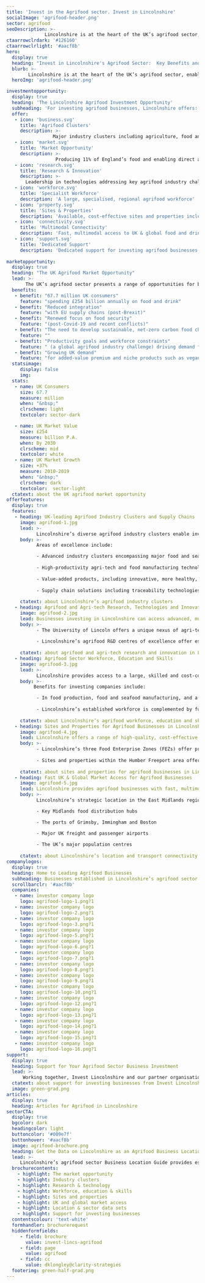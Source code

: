 ```yaml
---
title: 'Invest in the Agrifood sector. Invest in Lincolnshire'
socialImage: 'agrifood-header.png'
sector: agrifood
seoDescription: >-
              Lincolnshire is at the heart of the UK’s agrifood sector, enabling investing companies to join industry-leading clusters right across the food value chain, and to access the expertise and technologies required to transform business performance, productivity and sustainability.
ctaarrowclrdark: '#126160'             
ctaarrowclrlight: '#aacf8b' 
hero:
  display: true
  heading: "Invest in Lincolnshire's Agrifood Sector:  Key Benefits and Opportunities"
  blurb: >-
        Lincolnshire is at the heart of the UK’s agrifood sector, enabling investing companies to join industry-leading clusters right across the food value chain, and to access the expertise and technologies required to transform business performance, productivity and sustainability.
  heroImg: 'agrifood-header.png'

investmentopportunity:
  display: true
  heading: 'The Lincolnshire Agrifood Investment Opportunity'
  subheading: 'For investing agrifood businesses, Lincolnshire offers:'
  offer:
   - icon: 'business.svg'
     title: 'Agrifood Clusters'
     description: >-
                 Major industry clusters including agriculture, food and seafood manufacturing, advanced agricultural and food technologies, and food logistics
   - icon: 'market.svg'
     title: 'Market Opportunity'
     description: >-
                  Producing 11% of England’s food and enabling direct access to the UK’s growing and transforming agrifood market      
   - icon: 'research.svg'
     title: 'Research & Innovation'
     description: >-
       Leadership in technologies addressing key agrifood industry challenges: improving productivity, sustainability and supply chain resilience
   - icon: 'workforce.svg'
     title: 'Specialist Workforce'
     description: 'A large, specialised, regional agrifood workforce'       
   - icon: 'property.svg'
     title: 'Sites & Properties'
     description: 'Available, cost-effective sites and properties including Food Enterprise Zones'
   - icon: 'connectivity.svg'
     title: 'Multimodal Connectivity'
     description: 'Fast, multimodal access to UK & global food and drink markets'
   - icon: 'support.svg'
     title: 'Dedicated Support'
     description: 'Dedicated support for investing agrifood businesses'    
             
marketopportunity:
  display: true
  heading: "The UK Agrifood Market Opportunity"
  lead: >- 
       The UK’s agrifood sector presents a range of opportunities for business investment, growth and reshoring. 
  benefits:
   - benefit: "67.7 million UK consumers"
     feature: "spending £254 billion annually on food and drink"
   - benefit: "Reduced integration"
     feature: "with EU supply chains (post-Brexit)"
   - benefit: "Renewed focus on food security"
     feature: "(post-Covid-19 and recent conflicts)"
   - benefit: "The need to develop sustainable, net-zero carbon food chains"
     feature: ""
   - benefit: "Productivity goals and workforce constraints"
     feature: " (a global agrifood industry challenge) driving demand for new technologies"
   - benefit: "Growing UK demand"
     feature: "for added-value premium and niche products such as vegan, organic, more nutritious and ‘free-from’ foods" 
  statsimage:
     display: false
     img: 
  stats: 
   - name: UK Consumers
     size: 67.7
     measure: million
     when: "&nbsp;"
     clrscheme: light
     textcolor: sector-dark

   - name: UK Market Value
     size: £254
     measure: billion P.A.
     when: By 2030
     clrscheme: mid
     textcolor: white
   - name: UK Market Growth
     size: +37%
     measure: 2010-2019
     when: "&nbsp;"
     clrscheme: dark
     textcolor:  sector-light     
  ctatext: about the UK agrifood market opportunity
offerfeatures:
  display: true
  features:
   - heading: UK-leading Agrifood Industry Clusters and Supply Chains
     image: agrifood-1.jpg
     lead: >-
           Lincolnshire’s diverse agrifood industry clusters enable investing businesses to access a deep pool of expertise and a wide range of experienced potential supply chain partners.
     body: >-
           Areas of excellence include:

           - Advanced industry clusters encompassing major food and seafood producers and manufacturers, leading-edge technology companies, niche product innovators and specialist service providers
 
           - High-productivity agri-tech and food manufacturing technologies, including digitalisation, robotics and automation
           
           - Value-added products, including innovative, more healthy, nutritious and environmentally aware foods
           
           - Supply chain solutions including traceability technologies and more sustainable packaging and logistics
 
     ctatext: about Lincolnshire’s agrifood industry clusters                  
   - heading: Agrifood and Agri-tech Research, Technologies and Innovation
     image: agrifood-2.jpg
     lead: Businesses investing in Lincolnshire can access advanced, multi-disciplinary R&D and innovation across the entire food chain - to improve business productivity, sustainability and resilience, and enable new product development.
     body: >-
           - The University of Lincoln offers a unique nexus of agri-tech, advanced engineering and digital tech competencies, with dedicated research centres applying Industry 4.0 themes and technologies including artificial intelligence (AI), big data analytics, robotics / agri-robotics, sensors, automation and digitalisation to key industry challenges.
 
           - Lincolnshire’s agrifood R&D centres of excellence offer established strengths in core food sector specialisations including safety, microbiology and food processing.
 
     ctatext: about agrifood and agri-tech research and innovation in Lincolnshire 
   - heading: Agrifood Sector Workforce, Education and Skills
     image: agrifood-3.jpg
     lead: >-
           Lincolnshire provides access to a large, skilled and cost-competitive agrifood workforce, enabling easier recruitment, faster project delivery and improved productivity for investing businesses.
     body: >-
          Benefits for investing companies include:

           - In food production, food and seafood manufacturing, and a range of other agrifood and related classifications, Lincolnshire provides investing businesses with access to labour forces that are outstanding in the UK in terms of size, concentration and specialisation.
 
           - Lincolnshire’s established workforce is complemented by further and higher educational institutions focused on meeting the specialised skills and qualifications requirements of the area’s agrifood businesses.
 
     ctatext: about Lincolnshire’s agrifood workforce, education and skills 
   - heading: Sites and Properties for Agrifood Businesses in Lincolnshire 
     image: agrifood-4.jpg
     lead: Lincolnshire offers a range of high-quality, cost-effective sites and properties meeting the specific requirements of businesses in agrifood sectors including food production, food manufacturing, food logistics and food R&D.
     body: >-
           - Lincolnshire’s three Food Enterprise Zones (FEZs) offer premium accommodation, collaborative environments, accelerated planning, investment incentives, and excellent transport and data connectivity for food industry occupants including research organisations, start-ups, manufacturers and distributors.
 
           - Sites and properties within the Humber Freeport area offer direct port access and potential tax incentives for investing businesses.
 
     ctatext: about sites and properties for agrifood businesses in Lincolnshire 
   - heading: Fast UK & Global Market Access for Agrifood Businesses 
     image: agrifood-5.jpg
     lead: Lincolnshire provides agrifood businesses with fast, multimodal access to distribution hubs and consumer markets in the UK and worldwide.
     body: >-
           Lincolnshire’s strategic location in the East Midlands region of England provides businesses with fast access to:

           - Key Midlands food distribution hubs

           - The ports of Grimsby, Immingham and Boston

           - Major UK freight and passenger airports
 
           - The UK’s major population centres
 
     ctatext: about Lincolnshire’s location and transport connectivity
companylogos:
  display: true
  heading: Home to Leading Agrifood Businesses
  subheading: Businesses established in Lincolnshire’s agrifood sector include
  scrollbarclr: '#aacf8b'
  companies:
   - name: investor company logo
     logo: agrifood-logo-1.png?1
   - name: investor company logo
     logo: agrifood-logo-2.png?1
   - name: investor company logo
     logo: agrifood-logo-3.png?1
   - name: investor company logo
     logo: agrifood-logo-5.png?1
   - name: investor company logo
     logo: agrifood-logo-6.png?1
   - name: investor company logo
     logo: agrifood-logo-7.png?1
   - name: investor company logo
     logo: agrifood-logo-8.png?1
   - name: investor company logo
     logo: agrifood-logo-9.png?1
   - name: investor company logo
     logo: agrifood-logo-10.png?1
   - name: investor company logo
     logo: agrifood-logo-12.png?1
   - name: investor company logo
     logo: agrifood-logo-13.png?1
   - name: investor company logo
     logo: agrifood-logo-14.png?1
   - name: investor company logo
     logo: agrifood-logo-15.png?1
   - name: investor company logo
     logo: agrifood-logo-16.png?1                                                                          
support:
  display: true
  heading: Support for Your Agrifood Sector Business Investment
  lead: >-
      Working together, Invest Lincolnshire and our partner organisations, including local authorities, education providers and businesses, provide dedicated support to ensure a ‘soft landing’ for companies locating and investing in Lincolnshire.
  ctatext: about support for investing businesses from Invest Lincolnshire
  image: green-grad.png
articles:
  display: true
  heading: Articles for Agrifood in Lincolnshire
sectorCTA:
  display: true
  bgcolor: dark
  headingcolor: light
  buttoncolor: '#009e7f'
  buttonhover: '#aacf8b'
  image: agrifood-brochure.png
  heading: Get the Data on Lincolnshire as an Agrifood Business Location
  lead: >-
     Lincolnshire’s agrifood sector Business Location Guide provides essential information and data for companies researching and evaluation Lincolnshire as a potential investment location, including:                                       
  brochurecontents:
    - highlight: The market opportunity
    - highlight: Industry clusters
    - highlight: Research & technology
    - highlight: Workforce, education & skills
    - highlight: Sites and properties
    - highlight: UK and global market access
    - highlight: Location & sector data sets
    - highlight: Support for investing businesses
  contentscolour: 'text-white'
  formhandler: brochurerequest
  hiddenformfields:
     - field: brochure
       value: invest-lincs-agrifood
     - field: page
       value: agrifood
     - field: cc
       value: dklongley@clarity-strategies
  footerimg: green-half-grad.png 
---
```



